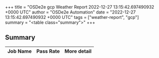 +++
title = "OSDe2e gcp Weather Report 2022-12-27 13:15:42.697490932 +0000 UTC"
author = "OSDe2e Automation"
date = "2022-12-27 13:15:42.697490932 +0000 UTC"
tags = ["weather-report", "gcp"]
summary = "<table class=\"summary\"></table>"
+++
## Summary

| Job Name | Pass Rate | More detail |
|----------|-----------|-------------|




